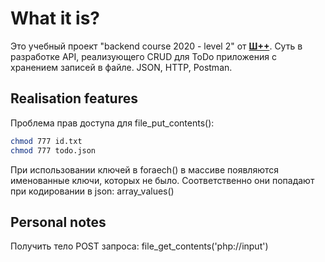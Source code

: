 # What it is?
Это учебный проект "backend course 2020 - level 2" от **[Ш++](https://programming.org.ua)**.
Суть в разработке API, реализующего CRUD для ToDo приложения с хранением записей в файле.
JSON, HTTP, Postman.

## Realisation features
Проблема прав доступа для file_put_contents():
```bash
chmod 777 id.txt
chmod 777 todo.json
```

При использовании ключей в foraech() в массиве появляются именованные ключи, которых не было.
Соответственно они попадают при кодировании в json:
array_values()

## Personal notes
Получить тело POST запроса:
file_get_contents('php://input')